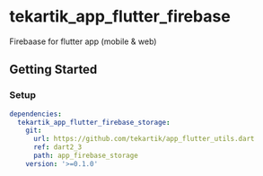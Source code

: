 # tekartik_app_flutter_firebase

Firebaase for flutter app (mobile & web)

## Getting Started

### Setup

```yaml
dependencies:
  tekartik_app_flutter_firebase_storage:
    git:
      url: https://github.com/tekartik/app_flutter_utils.dart
      ref: dart2_3
      path: app_firebase_storage
    version: '>=0.1.0'
```
